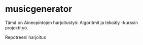 # musicgenerator
Tämä on Aineopintojen harjoitustyö: Algoritmit ja tekoäly -kurssin projektityö.

Repotreeni harjoitus